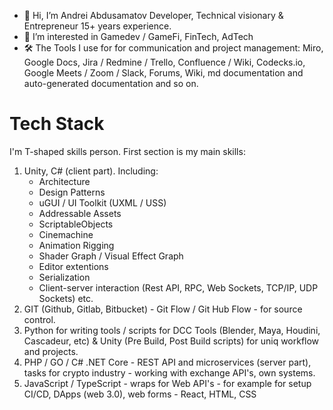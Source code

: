- 👋 Hi, I’m Andrei Abdusamatov Developer, Technical visionary & Entrepreneur 15+ years experience.
- 👀 I’m interested in Gamedev / GameFi, FinTech, AdTech
- 🛠 The Tools I use for for communication and project management: Miro, Google Docs, Jira / Redmine / Trello, Confluence / Wiki, Codecks.io, Google Meets / Zoom / Slack, Forums, Wiki, md documentation and auto-generated documentation and so on.

# Tech Stack
I'm T-shaped skills person. First section is my main skills:
1. Unity, C# (client part). Including:
    - Architecture
    - Design Patterns
    - uGUI / UI Toolkit (UXML / USS)
    - Addressable Assets
    - ScriptableObjects
    - Cinemachine
    - Animation Rigging
    - Shader Graph / Visual Effect Graph
    - Editor extentions
    - Serialization
    - Сlient-server interaction (Rest API, RPC, Web Sockets, TCP/IP, UDP Sockets) etc.
2. GIT (Github, Gitlab, Bitbucket) - Git Flow / Git Hub Flow - for source control.
3. Python for writing tools / scripts for DCC Tools (Blender, Maya, Houdini, Cascadeur, etc) & Unity (Pre Build, Post Build scripts) for uniq workflow and projects.
4. PHP / GO / C# .NET Core - REST API and microservices (server part), tasks for crypto industry - working with exchange API's, own systems.
5. JavaScript / TypeScript - wraps for Web API's - for example for setup CI/CD, DApps (web 3.0), web forms - React, HTML, CSS

